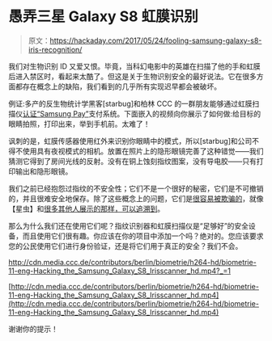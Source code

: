 # 愚弄三星 Galaxy S8 虹膜识别

> 原文：<https://hackaday.com/2017/05/24/fooling-samsung-galaxy-s8-iris-recognition/>

我们对生物识别 ID 又爱又恨。毕竟，当科幻电影中的英雄在扫描了他的手和虹膜后进入禁区时，看起来太酷了。但这是关于生物识别安全的最好说法。它在很多方面都存在概念上的缺陷，我们看到的几乎所有实现迟早都会被破坏。

例证:多产的反生物统计学黑客[starbug]和柏林 CCC 的一群朋友能够通过虹膜扫描仪[认证“Samsung Pay”](http://www.ccc.de/en/updates/2017/iriden)支付系统。下面嵌入的视频向你展示了如何做:给目标的眼睛拍照，打印出来，举到手机前。太难了！

讽刺的是，虹膜传感器使用红外来识别你眼睛中的模式，所以[starbug]和公司不得不使用具有夜视模式的相机。放置在照片上的隐形眼镜完善了这种错觉——我们猜测它得到了房间光线的反射。没有在铜上蚀刻指纹图案，没有导电胶——只有打印输出和隐形眼镜。

我们之前已经抱怨过指纹的不安全性；它们不是一个很好的秘密，它们是不可撤销的，并且很难安全地保存。除了这些概念上的问题，它们是[很容易被欺骗的](http://hackaday.com/2016/03/11/finger-print-scanners-really-arent-that-secure/)，就像【星虫】和[很多其他人展示的那样，可以追溯到](http://hackaday.com/2008/08/14/defcon-16-biometric-cloning/)。

那么为什么我们还在使用它们呢？指纹识别器和虹膜扫描仪是“足够好”的安全设备，而且使用它们很有趣。你应该在你的项目中添加一个吗？绝对的。您应该要求您的公民使用它们进行身份验证，还是将它们用于真正的安全？我们不会。

 <http://cdn.media.ccc.de/contributors/berlin/biometrie/h264-hd/biometrie-11-eng-Hacking_the_Samsung_Galaxy_S8_Irisscanner_hd.mp4?_=1>

[http://cdn.media.ccc.de/contributors/berlin/biometrie/h264-hd/biometrie-11-eng-Hacking_the_Samsung_Galaxy_S8_Irisscanner_hd.mp4](http://cdn.media.ccc.de/contributors/berlin/biometrie/h264-hd/biometrie-11-eng-Hacking_the_Samsung_Galaxy_S8_Irisscanner_hd.mp4)

谢谢你的提示！